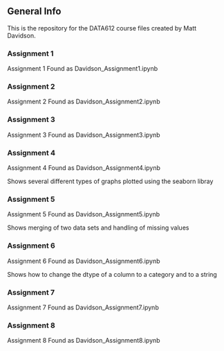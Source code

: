 ## General Info
This is the repository for the DATA612 course files created by Matt Davidson.

### Assignment 1
Assignment 1
Found as Davidson_Assignment1.ipynb

### Assignment 2
Assignment 2
Found as Davidson_Assignment2.ipynb

### Assignment 3
Assignment 3
Found as Davidson_Assignment3.ipynb

### Assignment 4
Assignment 4
Found as Davidson_Assignment4.ipynb

Shows several different types of graphs plotted using the seaborn libray

### Assignment 5
Assignment 5
Found as Davidson_Assignment5.ipynb

Shows merging of two data sets and handling of missing values

### Assignment 6
Assignment 6
Found as Davidson_Assignment6.ipynb

Shows how to change the dtype of a column to a category and to a string

### Assignment 7
Assignment 7
Found as Davidson_Assignment7.ipynb

### Assignment 8
Assignment 8
Found as Davidson_Assignment8.ipynb
